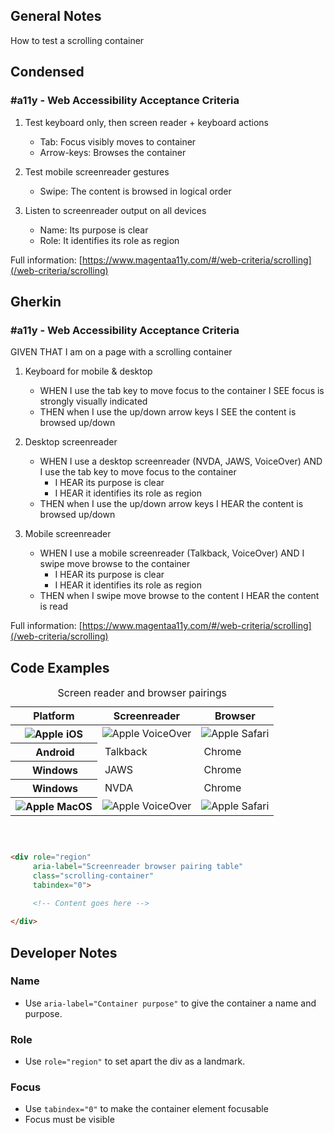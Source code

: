 ## General Notes

How to test a scrolling container

## Condensed

### #a11y - Web Accessibility Acceptance Criteria

1. Test keyboard only, then screen reader + keyboard actions
   - Tab: Focus visibly moves to container
   - Arrow-keys: Browses the container

2. Test mobile screenreader gestures
   - Swipe: The content is browsed in logical order

3. Listen to screenreader output on all devices
   - Name: Its purpose is clear
   - Role: It identifies its role as region

Full information: [https://www.magentaa11y.com/#/web-criteria/scrolling](/web-criteria/scrolling)

## Gherkin

### #a11y - Web Accessibility Acceptance Criteria

GIVEN THAT I am on a page with a scrolling container

1. Keyboard for mobile & desktop
   - WHEN I use the tab key to move focus to the container I SEE focus is strongly visually indicated
   - THEN when I use the up/down arrow keys I SEE the content is browsed up/down

2. Desktop screenreader
   - WHEN I use a desktop screenreader (NVDA, JAWS, VoiceOver) AND I use the tab key to move focus to the container
        - I HEAR its purpose is clear
        - I HEAR it identifies its role as region
   - THEN when I use the up/down arrow keys I HEAR the content is browsed up/down

3. Mobile screenreader
   - WHEN I use a mobile screenreader (Talkback, VoiceOver) AND I swipe move browse to the container
     - I HEAR its purpose is clear
     - I HEAR it identifies its role as region
   - THEN when I swipe move browse to the content I HEAR the content is read


Full information: [https://www.magentaa11y.com/#/web-criteria/scrolling](/web-criteria/scrolling)

## Code Examples

<example class="example example--contains-icon">
<div role="region" aria-label="Screenreader browser pairing table" class="scrolling-container" tabindex="0">
     <table class="comparison text-center" style="height: 250px;overflow: auto">
  <caption class="center-text h-charlie">
    Screen reader and browser pairings
  </caption>
  <thead>
  <tr><th scope="col">
    Platform
  </th>
  <th scope="col">
    Screenreader
  </th>
  <th scope="col">
    Browser
  </th>
  </tr></thead>
  <tbody>
  <tr>
    <th scope="row">
      <img src="media/images/icons/logo-apple.svg" role="img" alt="Apple" class="icon">
      iOS
    </th>
    <td>
      <img src="media/images/icons/logo-apple.svg" role="img" alt="Apple" class="icon">
      VoiceOver
    </td>
    <td>
      <img src="media/images/icons/logo-safari.svg" role="img" alt="Apple" class="icon">
      Safari
    </td>
  </tr>
  <tr>
    <th scope="row">
      <img src="media/images/icons/logo-android.svg" role="img" alt="" class="icon">
      Android
    </th>
    <td>
      <img src="media/images/icons/logo-talkback.svg" role="img" alt="" class="icon">
      Talkback
    </td>
    <td>
      <img src="media/images/icons/logo-chrome.svg" role="img" alt="" class="icon">
      Chrome
    </td>
  </tr>
  <tr>
    <th scope="row">
      <img src="media/images/icons/logo-windows.svg" role="img" alt="" class="icon">
      Windows
    </th>
    <td>
      <img src="media/images/icons/logo-jaws.svg" role="img" alt="" class="icon">
      JAWS
    </td>
    <td>
      <img src="media/images/icons/logo-chrome.svg" role="img" alt="" class="icon">
      Chrome
    </td>
  </tr>
  <tr>
    <th scope="row">
      <img src="media/images/icons/logo-windows.svg" role="img" alt="" class="icon">
      Windows
    </th>
    <td>
      <img src="media/images/icons/logo-nvda.svg" role="img" alt="" class="icon">
      NVDA
    </td>
    <td>
      <img src="media/images/icons/logo-chrome.svg" role="img" alt="" class="icon">
      Chrome
    </td>
  </tr>
  <tr>
    <th scope="row">
      <img src="media/images/icons/logo-apple.svg" role="img" alt="Apple" class="icon">
      MacOS
    </th>
    <td>
      <img src="media/images/icons/logo-apple.svg" role="img" alt="Apple" class="icon">
      VoiceOver
    </td>
    <td>
      <img src="media/images/icons/logo-safari.svg" role="img" alt="Apple" class="icon">
      Safari
    </td>
  </tr>
  </tbody>
</table>
</div>     
</example>

```html
<div role="region" 
     aria-label="Screenreader browser pairing table"  
     class="scrolling-container" 
     tabindex="0">
     
     <!-- Content goes here -->

</div>     
```

## Developer Notes

### Name
- Use `aria-label="Container purpose"` to give the container a name and purpose.

### Role
- Use `role="region"` to set apart the div as a landmark.

### Focus
- Use `tabindex="0"` to make the container element focusable 
- Focus must be visible

